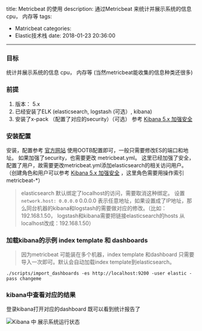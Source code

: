 title: Metricbeat 的使用
description: 通过Metricbeat 来统计并展示系统的信息 cpu， 内存等
tags:
  - Matricbeat
categories:
  - Elastic技术栈
date: 2018-01-23 20:36:00
---
### 目标
统计并展示系统的信息 cpu， 内存等 (当然metricbeat能收集的信息种类还很多)
### 前提
 1. 版本： 5.x
 2. 已经安装了ELK (elasticsearch, logstash (可选）, kibana)
 3. 安装了x-pack  （配置了对应的security）（可选） 参考 [Kibana 5.x 加强安全](http://blog.csdn.net/choelea/article/details/53841218)

### 安装配置
安装，配置参考  [官方网站](https://www.elastic.co/guide/en/beats/metricbeat/current/metricbeat-installation.html)
使用OOTB配置即可，一般只需要修改ES的端口和地址。 如果加强了security，也需要更改 metricbeat.yml。 这里已经加强了安全，配置了用户，故需要更改metricbeat.yml添加elasticsearch的相关访问用户。
（创建角色和用户可以参考 [Kibana 5.x 加强安全](http://blog.csdn.net/choelea/article/details/53841218) ，这里角色需要用操作索引metricbeat-*）
> elasticsearch 默认绑定了localhost的访问，需要取消这种绑定。 设置`network.host: 0.0.0.0` 0.0.0.0 表示任意地址，如果设置成了IP地址，那么同台机器的kibana和logstash的需要做对应的修改。（比如：192.168.1.50， logstash和kibana需要把链接elasticsearch的hosts 从localhost改成：192.168.1.50）

### 加载kibana的示例 index template 和 dashboards
> 因为metricbeat 可能装在多个机器，index template 和dashboard 只需要导入一次即可。默认会自动加载index template到elasticsearch。

```
./scripts/import_dashboards -es http://localhost:9200 -user elastic -pass changeme
```

### kibana中查看对应的结果

登录kibana打开对应的dashboard 既可以看到统计报告了

![Kibana 中 展示系统运行状态](/assets/preimg/Elastic-Technologies/kibana-statics.png)

